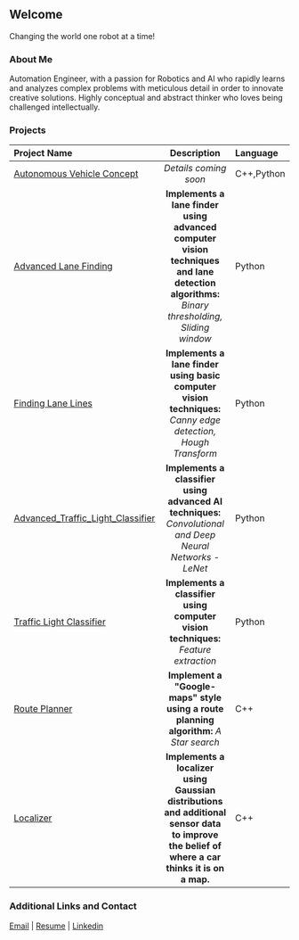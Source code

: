 ## Welcome

Changing the world one robot at a time!

### About Me

Automation Engineer, with a passion for Robotics and AI who rapidly learns and analyzes complex problems with meticulous detail in order to innovate creative solutions. Highly conceptual and abstract thinker who loves being challenged intellectually.

### Projects

| Project Name                          | Description                                                | Language|
|:--------------------------------------|:------------------------------------------------------------:|:---------|
|[Autonomous Vehicle Concept]()|*Details coming soon*|C++,Python|
|[Advanced Lane Finding](https://allegranicp.github.io/Advanced-Lane-Finding/)|**Implements a lane finder using advanced computer vision techniques and lane detection algorithms:** *Binary thresholding, Sliding window*|Python|
|[Finding Lane Lines](https://allegranicp.github.io/Finding-Lane-Lines/)|**Implements a lane finder using basic computer vision techniques:** *Canny edge detection, Hough Transform*|Python|
|[Advanced_Traffic_Light_Classifier]()|**Implements a classifier using advanced AI techniques:** *Convolutional and Deep Neural Networks - LeNet*|Python|
|[Traffic Light Classifier]()|**Implements a classifier using computer vision techniques:** *Feature extraction*|Python|
|[Route Planner]()|**Implement a "Google-maps" style using a route planning algorithm:** *A Star search*|C++|
|[Localizer]()|**Implements a localizer using Gaussian distributions and additional sensor data to improve the belief of where a car thinks it is on a map.**|C++|

### Additional Links and Contact

[Email](allegranicp@yahoo.com) | [Resume](http://github.com/) | [Linkedin](https://www.linkedin.com/in/allegra-nichols-0b1252127/)

